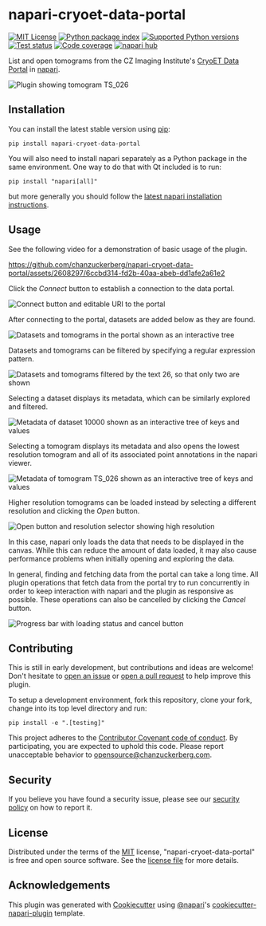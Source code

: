 # napari-cryoet-data-portal

[![MIT License](https://img.shields.io/pypi/l/napari-cryoet-data-portal.svg?color=green)](https://github.com/chanzuckerberg/napari-cryoet-data-portal/raw/main/LICENSE)
[![Python package index](https://img.shields.io/pypi/v/napari-cryoet-data-portal.svg?color=green)](https://pypi.org/project/napari-cryoet-data-portal)
[![Supported Python versions](https://img.shields.io/pypi/pyversions/napari-cryoet-data-portal.svg?color=green)](https://python.org)
[![Test status](https://github.com/chanzuckerberg/napari-cryoet-data-portal/workflows/tests/badge.svg)](https://github.com/chanzuckerberg/napari-cryoet-data-portal/actions)
[![Code coverage](https://codecov.io/gh/chanzuckerberg/napari-cryoet-data-portal/branch/main/graph/badge.svg)](https://codecov.io/gh/chanzuckerberg/napari-cryoet-data-portal)
[![napari hub](https://img.shields.io/endpoint?url=https://api.napari-hub.org/shields/napari-cryoet-data-portal)](https://napari-hub.org/plugins/napari-cryoet-data-portal)

List and open tomograms from the CZ Imaging Institute's [CryoET Data Portal] in [napari].

![Plugin showing tomogram TS_026](https://github.com/andy-sweet/napari-cryoet-data-portal/assets/2608297/f8470b1c-2e91-4730-924c-95dc7c6256bb)

## Installation

You can install the latest stable version using [pip]:

    pip install napari-cryoet-data-portal

You will also need to install napari separately as a Python package in the same environment.
One way to do that with Qt included is to run:

    pip install "napari[all]"

but more generally you should follow the [latest napari installation instructions].

## Usage

See the following video for a demonstration of basic usage of the plugin.

https://github.com/chanzuckerberg/napari-cryoet-data-portal/assets/2608297/6ccbd314-fd2b-40aa-abeb-dd1afe2a61e2

Click the *Connect* button to establish a connection to the data portal.

![Connect button and editable URI to the portal](https://github.com/chanzuckerberg/napari-cryoet-data-portal/assets/2608297/1bc5ecba-daf6-4a14-83a5-332ea5625604)

After connecting to the portal, datasets are added below as they are found.

![Datasets and tomograms in the portal shown as an interactive tree](https://github.com/chanzuckerberg/napari-cryoet-data-portal/assets/2608297/7af78e00-bbba-4c5b-a286-fb865ca8cff0)

Datasets and tomograms can be filtered by specifying a regular expression pattern.

![Datasets and tomograms filtered by the text 26, so that only two are shown](https://github.com/chanzuckerberg/napari-cryoet-data-portal/assets/2608297/96a57f4c-290e-4932-aa2d-95d13edd2d8c)

Selecting a dataset displays its metadata, which can be similarly explored and filtered.

![Metadata of dataset 10000 shown as an interactive tree of keys and values](https://github.com/chanzuckerberg/napari-cryoet-data-portal/assets/2608297/b230720a-9083-4e35-a9db-44071c979fcc)

Selecting a tomogram displays its metadata and also opens the lowest resolution tomogram and all of its associated point annotations in the napari viewer.

![Metadata of tomogram TS_026 shown as an interactive tree of keys and values](https://github.com/chanzuckerberg/napari-cryoet-data-portal/assets/2608297/386b3116-ba16-4f5d-840d-4eafa3dc62b0)

Higher resolution tomograms can be loaded instead by selecting a different resolution and clicking the *Open* button.

![Open button and resolution selector showing high resolution](https://github.com/chanzuckerberg/napari-cryoet-data-portal/assets/2608297/4e5ccb1c-209e-4690-8375-e87cc242abbc)

In this case, napari only loads the data that needs to be displayed in the canvas.
While this can reduce the amount of data loaded, it may also cause performance problems when initially opening and exploring the data.

In general, finding and fetching data from the portal can take a long time.
All plugin operations that fetch data from the portal try to run concurrently in order to keep interaction with napari and the plugin as responsive as possible.
These operations can also be cancelled by clicking the *Cancel* button.

![Progress bar with loading status and cancel button](https://github.com/chanzuckerberg/napari-cryoet-data-portal/assets/2608297/2dc316ae-5231-4159-bc93-785548dbf6a5)

## Contributing

This is still in early development, but contributions and ideas are welcome!
Don't hesitate to [open an issue] or [open a pull request] to help improve this plugin.

To setup a development environment, fork this repository, clone your fork, change into its top level directory and run:

    pip install -e ".[testing]"

This project adheres to the [Contributor Covenant code of conduct].
By participating, you are expected to uphold this code.
Please report unacceptable behavior to opensource@chanzuckerberg.com.

## Security

If you believe you have found a security issue, please see our [security policy] on how to report it.

## License

Distributed under the terms of the [MIT] license, "napari-cryoet-data-portal" is free and open source software. See the [license file] for more details.

## Acknowledgements

This plugin was generated with [Cookiecutter] using [@napari]'s [cookiecutter-napari-plugin] template.


[napari]: https://github.com/napari/napari
[@napari]: https://github.com/napari
[CryoET Data Portal]: https://chanzuckerberg.github.io/cryoet-data-portal
[pip]: https://pypi.org/project/pip/
[Cookiecutter]: https://github.com/audreyr/cookiecutter
[cookiecutter-napari-plugin]: https://github.com/napari/cookiecutter-napari-plugin
[MIT]: http://opensource.org/licenses/MIT
[security policy]: /SECURITY.md
[license file]: /LICENSE
[Contributor Covenant code of conduct]: https://github.com/chanzuckerberg/.github/tree/master/CODE_OF_CONDUCT.md
[open an issue]: https://github.com/chanzuckerberg/napari-cryoet-data-portal/issues
[open a pull request]: https://github.com/chanzuckerberg/napari-cryoet-data-portal/pulls
[latest napari installation instructions]: https://napari.org/stable/tutorials/fundamentals/installation.html#install-as-python-package-recommended
